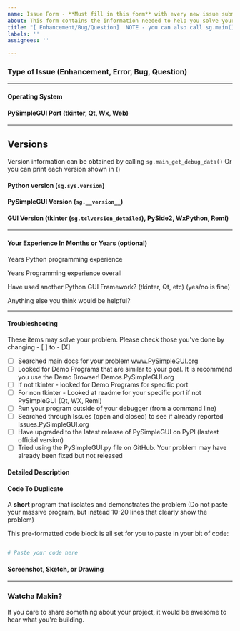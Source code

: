 ```yaml
---
name: Issue Form - **Must fill in this form** with every new issue submitted. 
about: This form contains the information needed to help you solve your problem
title: "[ Enhancement/Bug/Question]  NOTE - you can also call sg.main() or sg.main_open_github_issue() to post an issue"
labels: ''
assignees: ''

---
```


### Type of Issue (Enhancement, Error, Bug, Question)


----------------------------------------

#### Operating System



#### PySimpleGUI Port (tkinter, Qt, Wx, Web)



----------------------------------------

## Versions

Version information can be obtained by calling `sg.main_get_debug_data()`
Or you can print each version shown in ()


#### Python version (`sg.sys.version`)



#### PySimpleGUI Version (`sg.__version__`)



#### GUI Version  (tkinter (`sg.tclversion_detailed`), PySide2, WxPython, Remi)



---------------------

#### Your Experience In Months or Years (optional)

Years Python programming experience

Years Programming experience overall

Have used another Python GUI Framework? (tkinter, Qt, etc) (yes/no is fine)

Anything else you think would be helpful?


---------------------

#### Troubleshooting

These items may solve your problem. Please check those you've done by changing - [ ] to - [X]

- [ ] Searched main docs for your problem  www.PySimpleGUI.org
- [ ] Looked for Demo Programs that are similar to your goal. It is recommend you use the Demo Browser! Demos.PySimpleGUI.org
- [ ] If not tkinter - looked for Demo Programs for specific port
- [ ] For non tkinter - Looked at readme for your specific port if not PySimpleGUI (Qt, WX, Remi)
- [ ] Run your program outside of your debugger (from a command line)
- [ ] Searched through Issues (open and closed) to see if already reported Issues.PySimpleGUI.org
- [ ] Have upgraded to the latest release of PySimpleGUI on PyPI (lastest official version)
- [ ] Tried using the PySimpleGUI.py file on GitHub. Your problem may have already been fixed but not released

#### Detailed Description




#### Code To Duplicate

A **short** program that isolates and demonstrates the problem (Do not paste your massive program, but instead 10-20 lines that clearly show the problem)

This pre-formatted code block is all set for you to paste in your bit of code:

```python

# Paste your code here


```

#### Screenshot, Sketch, or Drawing

---------------------

### Watcha Makin?

If you care to share something about your project, it would be awesome to hear what you're building.
